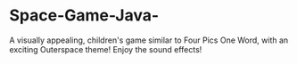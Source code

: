 # Space-Game-Java-
A visually appealing, children's game similar to Four Pics One Word, with an exciting Outerspace theme! Enjoy the sound effects!
